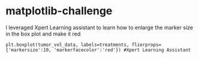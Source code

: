 # matplotlib-challenge
  I leveraged Xpert Learning assistant to learn how to enlarge the marker size in the box plot and make it red
    
    plt.boxplot(tumor_vol_data, labels=treatments, flierprops={'markersize':10, 'markerfacecolor':'red'}) #Xpert Learning Assistant
